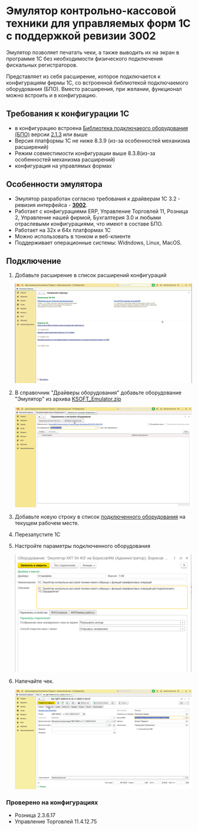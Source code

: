 # Эмулятор контрольно-кассовой техники для управляемых форм 1С с поддержкой ревизии 3002 #

Эмулятор позволяет печатать чеки, а также выводить их на экран в программе 1С без необходимости физического подключения фискальных регистраторов.

Представляет из себя расширение, которое подключается к конфигурациям фирмы 1С, со встроенной библиотекой подключаемого оборудования (БПО). Вместо расширения, при желании, функционал можно встроить и в конфигурацию.

## Требования к конфигурации 1С ##

- в конфигурацию встроена [Библиотека подключаеого оборудования (БПО)](https://1c.ru/news/info.jsp?id=22373) версии [2.1.3](https://releases.1c.ru/version_files?nick=CEL21&ver=2.1.3.2) или выше
- Версия платформы 1С не ниже 8.3.9 (из-за особенностей механизма расширений)
- Режим совместимости конфигурации выше 8.3.8(из-за особенностей механизма расширений)
- конфигурация на управлямых формах

## Особенности эмулятора ##

- Эмулятор разработан согласно требования к драйверам 1С 3.2 - ревизия интерфейса - [**3002**](https://its.1c.ru/db/metod8dev#content:5974:hdoc).
- Работает с конфигурациями ERP, Управление Торговлей 11, Розница 2, Управление нашей фирмой, Бухгалтерия 3.0 и любыми отраслевыми конфигурациями, что имеют в составе БПО.
- Работает на 32х и 64х платформах 1С
- Можно использовать в тонком и веб-клиенте
- Поддерживает операционные системы: Widndows, Linux, MacOS.

## Подключение ##

1. Добавьте расширение в список расширений конфигураций

    ![Добавление расширения](media/patch_connect.gif)

2. В справочник "Драйверы оборудования" добавьте оборудование "Эмулятор" из архива [KSOFT_Emulator.zip](KSOFT_Emulator.zip)

    ![Добавление оборудования](media/add_equipment.gif)

3. Добавьте новую строку в список [подключенного оборудования](https://its.1c.ru/db/kkt#content:84:hdoc) на текущем рабочем месте.

4. Перезапустите 1С
5. Настройте параметры подключенного оборудования

    ![Настройка эмулятора](media/emulator_settings.png)

6. Напечайте чек.

   ![Печать чека](media/print_check.gif)

### Проверено на конфигурациях ###

- Розница 2.3.6.17
- Управление Торговлей 11.4.12.75
